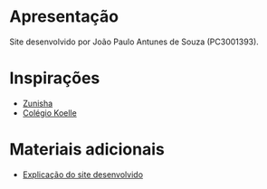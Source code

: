 # Apresentação
Site desenvolvido por João Paulo Antunes de Souza (PC3001393).

# Inspirações
- [Zunisha](https://onepiece.fandom.com/pt/wiki/Zunesha)
- [Colégio Koelle](https://www.colegiokoelle.com.br/?utm_source=google&utm_medium=cpc&utm_campaign=Institucional&utm_term=Ag.Mestre-Conversao&gclid=CjwKCAjwzruGBhBAEiwAUqMR8Nm9Yhxc3ivrabRokYvAKMmvO8twUG6jMbWzZHrvEWiNlTou9tzG8RoCV_4QAvD_BwE)

# Materiais adicionais
- [Explicação do site desenvolvido](https://youtu.be/OzBxyJfwxMM)